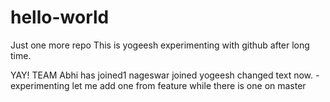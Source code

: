 # hello-world
Just one more repo
This is yogeesh experimenting with github after long time. 

YAY! TEAM 
Abhi has joined1
nageswar joined
yogeesh changed text now. - experimenting
let me add one from feature while there is one on master